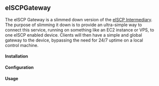 ## eISCPGateway
The eISCP Gateway is a slimmed down version of the [eISCP Intermediary](https://github.com/thaddeusbond/eiscp-intermediary). The purpose of slimming it down is to provide an ultra-simple way to connect this service, running on something like an EC2 instance or VPS, to one eISCP enabled device. Clients will then have a simple and global gateway to the device, bypassing the need for 24/7 uptime on a local control machine.

#### Installation

#### Configuration

#### Usage
